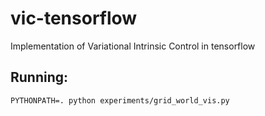 # vic-tensorflow
Implementation of Variational Intrinsic Control in tensorflow

## Running:
`PYTHONPATH=. python experiments/grid_world_vis.py`
